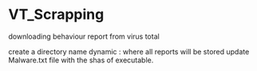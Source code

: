 # VT_Scrapping
downloading behaviour report from virus total

create a directory name dynamic : where all reports will be stored
update Malware.txt file with the shas of executable.
